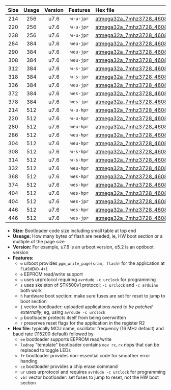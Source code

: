 |Size|Usage|Version|Features|Hex file|
|:-:|:-:|:-:|:-:|:--|
|214|256|u7.6|`w-u-jpr`|[atmega32a_7mhz3728_460800bps_ur_vbl.hex](https://raw.githubusercontent.com/stefanrueger/urboot/main/atmega32a_7mhz3728_460800bps_ur_vbl.hex)|
|220|256|u7.6|`w-u-jpr`|[atmega32a_7mhz3728_460800bps_lednop_ur_vbl.hex](https://raw.githubusercontent.com/stefanrueger/urboot/main/atmega32a_7mhz3728_460800bps_lednop_ur_vbl.hex)|
|238|256|u7.6|`w-u-jpr`|[atmega32a_7mhz3728_460800bps_lednop_fr_ur_vbl.hex](https://raw.githubusercontent.com/stefanrueger/urboot/main/atmega32a_7mhz3728_460800bps_lednop_fr_ur_vbl.hex)|
|284|384|u7.6|`weu-jpr`|[atmega32a_7mhz3728_460800bps_ee_ur_vbl.hex](https://raw.githubusercontent.com/stefanrueger/urboot/main/atmega32a_7mhz3728_460800bps_ee_ur_vbl.hex)|
|290|384|u7.6|`weu-jpr`|[atmega32a_7mhz3728_460800bps_ee_lednop_ur_vbl.hex](https://raw.githubusercontent.com/stefanrueger/urboot/main/atmega32a_7mhz3728_460800bps_ee_lednop_ur_vbl.hex)|
|308|384|u7.6|`weu-jpr`|[atmega32a_7mhz3728_460800bps_ee_lednop_fr_ur_vbl.hex](https://raw.githubusercontent.com/stefanrueger/urboot/main/atmega32a_7mhz3728_460800bps_ee_lednop_fr_ur_vbl.hex)|
|312|384|u7.6|`w-s-jpr`|[atmega32a_7mhz3728_460800bps_vbl.hex](https://raw.githubusercontent.com/stefanrueger/urboot/main/atmega32a_7mhz3728_460800bps_vbl.hex)|
|318|384|u7.6|`w-s-jpr`|[atmega32a_7mhz3728_460800bps_lednop_vbl.hex](https://raw.githubusercontent.com/stefanrueger/urboot/main/atmega32a_7mhz3728_460800bps_lednop_vbl.hex)|
|336|384|u7.6|`weu-jpr`|[atmega32a_7mhz3728_460800bps_ee_lednop_fr_ce_ur_vbl.hex](https://raw.githubusercontent.com/stefanrueger/urboot/main/atmega32a_7mhz3728_460800bps_ee_lednop_fr_ce_ur_vbl.hex)|
|372|384|u7.6|`wes-jpr`|[atmega32a_7mhz3728_460800bps_ee_vbl.hex](https://raw.githubusercontent.com/stefanrueger/urboot/main/atmega32a_7mhz3728_460800bps_ee_vbl.hex)|
|378|384|u7.6|`wes-jpr`|[atmega32a_7mhz3728_460800bps_ee_lednop_vbl.hex](https://raw.githubusercontent.com/stefanrueger/urboot/main/atmega32a_7mhz3728_460800bps_ee_lednop_vbl.hex)|
|214|512|u7.6|`w-u-hpr`|[atmega32a_7mhz3728_460800bps_ur.hex](https://raw.githubusercontent.com/stefanrueger/urboot/main/atmega32a_7mhz3728_460800bps_ur.hex)|
|220|512|u7.6|`w-u-hpr`|[atmega32a_7mhz3728_460800bps_lednop_ur.hex](https://raw.githubusercontent.com/stefanrueger/urboot/main/atmega32a_7mhz3728_460800bps_lednop_ur.hex)|
|280|512|u7.6|`weu-hpr`|[atmega32a_7mhz3728_460800bps_ee_ur.hex](https://raw.githubusercontent.com/stefanrueger/urboot/main/atmega32a_7mhz3728_460800bps_ee_ur.hex)|
|286|512|u7.6|`weu-hpr`|[atmega32a_7mhz3728_460800bps_ee_lednop_ur.hex](https://raw.githubusercontent.com/stefanrueger/urboot/main/atmega32a_7mhz3728_460800bps_ee_lednop_ur.hex)|
|304|512|u7.6|`weu-hpr`|[atmega32a_7mhz3728_460800bps_ee_lednop_fr_ur.hex](https://raw.githubusercontent.com/stefanrueger/urboot/main/atmega32a_7mhz3728_460800bps_ee_lednop_fr_ur.hex)|
|308|512|u7.6|`w-s-hpr`|[atmega32a_7mhz3728_460800bps.hex](https://raw.githubusercontent.com/stefanrueger/urboot/main/atmega32a_7mhz3728_460800bps.hex)|
|314|512|u7.6|`w-s-hpr`|[atmega32a_7mhz3728_460800bps_lednop.hex](https://raw.githubusercontent.com/stefanrueger/urboot/main/atmega32a_7mhz3728_460800bps_lednop.hex)|
|332|512|u7.6|`weu-hpr`|[atmega32a_7mhz3728_460800bps_ee_lednop_fr_ce_ur.hex](https://raw.githubusercontent.com/stefanrueger/urboot/main/atmega32a_7mhz3728_460800bps_ee_lednop_fr_ce_ur.hex)|
|368|512|u7.6|`wes-hpr`|[atmega32a_7mhz3728_460800bps_ee.hex](https://raw.githubusercontent.com/stefanrueger/urboot/main/atmega32a_7mhz3728_460800bps_ee.hex)|
|374|512|u7.6|`wes-hpr`|[atmega32a_7mhz3728_460800bps_ee_lednop.hex](https://raw.githubusercontent.com/stefanrueger/urboot/main/atmega32a_7mhz3728_460800bps_ee_lednop.hex)|
|404|512|u7.6|`wes-hpr`|[atmega32a_7mhz3728_460800bps_ee_lednop_fr.hex](https://raw.githubusercontent.com/stefanrueger/urboot/main/atmega32a_7mhz3728_460800bps_ee_lednop_fr.hex)|
|404|512|u7.6|`wes-jpr`|[atmega32a_7mhz3728_460800bps_ee_lednop_fr_vbl.hex](https://raw.githubusercontent.com/stefanrueger/urboot/main/atmega32a_7mhz3728_460800bps_ee_lednop_fr_vbl.hex)|
|446|512|u7.6|`wes-hpr`|[atmega32a_7mhz3728_460800bps_ee_lednop_fr_ce.hex](https://raw.githubusercontent.com/stefanrueger/urboot/main/atmega32a_7mhz3728_460800bps_ee_lednop_fr_ce.hex)|
|446|512|u7.6|`wes-jpr`|[atmega32a_7mhz3728_460800bps_ee_lednop_fr_ce_vbl.hex](https://raw.githubusercontent.com/stefanrueger/urboot/main/atmega32a_7mhz3728_460800bps_ee_lednop_fr_ce_vbl.hex)|

- **Size:** Bootloader code size including small table at top end
- **Useage:** How many bytes of flash are needed, ie, HW boot section or a multiple of the page size
- **Version:** For example, u7.6 is an urboot version, o5.2 is an optiboot version
- **Features:**
  + `w` urboot provides `pgm_write_page(sram, flash)` for the application at `FLASHEND-4+1`
  + `e` EEPROM read/write support
  + `u` uses urprotocol requiring `avrdude -c urclock` for programming
  + `s` uses skeleton of STK500v1 protocol; `-c urclock` and `-c arduino` both work
  + `h` hardware boot section: make sure fuses are set for reset to jump to boot section
  + `j` vector bootloader: uploaded applications *need to be patched externally*, eg, using `avrdude -c urclock`
  + `p` bootloader protects itself from being overwritten
  + `r` preserves reset flags for the application in the register R2
- **Hex file:** typically MCU name, oscillator frequency (16 MHz default) and baud rate (115200 default) followed by
  + `ee` bootloader supports EEPROM read/write
  + `lednop` "template" bootloader contains `mov rx,rx` nops that can be replaced to toggle LEDs
  + `fr` bootloader provides non-essential code for smoother error handing
  + `ce` bootloader provides a chip erase command
  + `ur` uses urprotocol and requires `avrdude -c urclock` for programming
  + `vbl` vector bootloader: set fuses to jump to reset, not the HW boot section
